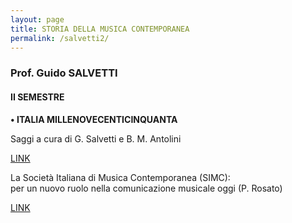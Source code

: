 ```yaml
---
layout: page
title: STORIA DELLA MUSICA CONTEMPORANEA
permalink: /salvetti2/
---
```


### Prof. Guido SALVETTI
#### II SEMESTRE


**• ITALIA MILLENOVECENTICINQUANTA**


Saggi a cura di G. Salvetti e B. M. Antolini  

<a href="https://www.dropbox.com/sh/px7gxax8w4dbu25/AACCm-BfrpkKoHq6tNFx6ZIea?dl=0" target="_blank">LINK</a>


La Società Italiana di Musica Contemporanea (SIMC):   
per un nuovo ruolo nella comunicazione musicale oggi  (P. Rosato)   

 <a href="https://www.dropbox.com/s/b5fvw2u8fas1ry9/simc%20appunti.pdf?dl=0" target="_blank">LINK</a>
